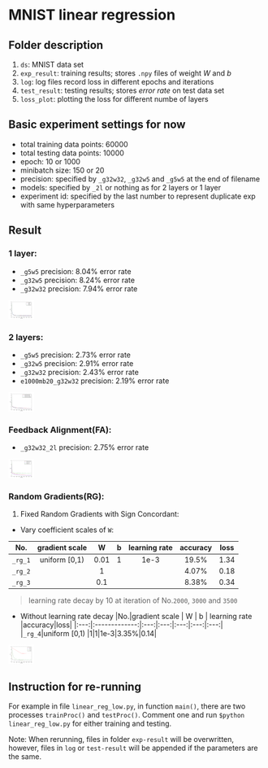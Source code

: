 # MNIST linear regression

## Folder description
1. `ds`: MNIST data set
2. `exp_result`: training results; stores `.npy` files of weight *W* and *b*
3. `log`:  log files record loss in different epochs and iterations
4. `test_result`: testing results; stores *error rate* on test data set
5. `loss_plot`: plotting the loss for different numbe of layers

## Basic experiment settings for now
- total training data points: 60000
- total testing data points: 10000
- epoch: 10 or 1000
- minibatch size: 150 or 20
- precision: specified by `_g32w32`, `_g32w5` and `_g5w5` at the end of filename
- models: specified by `_2l` or nothing as for 2 layers or 1 layer
- experiment id: specified by the last number to represent duplicate exp with same hyperparameters

## Result
### 1 layer:
- `_g5w5` precision: 8.04% error rate
- `_g32w5` precision: 8.24% error rate
- `_g32w32` precision: 7.94% error rate
<img src="./loss_plot/loss_1l.png" alt="loss plot 1 layer" style="width: 50px;"/>

### 2 layers:
- `_g5w5` precision: 2.73% error rate
- `_g32w5` precision: 2.91% error rate
- `_g32w32` precision: 2.43% error rate
- `e1000mb20_g32w32` precision: 2.19% error rate
<img src="./loss_plot/loss_2l.png" alt="loss plot 2 layer" style="width: 50px;"/>
<!-- ![loss plot 2 layer](./loss_plot/loss_2l.png =100x) -->

### Feedback Alignment(FA):
- `_g32w32_2l` precision: 2.75% error rate
<img src="./loss_plot/loss_fa.png" alt="loss plot fa" style="width: 50px;"/>
<!-- ![loss plot fa](./loss_plot/loss_fa.png =100x) -->

### Random Gradients(RG):
1. Fixed Random Gradients with Sign Concordant:
- Vary coefficient scales of `W`:

|No.|gradient scale | W | b | learning rate |accuracy|loss|
|:---:|:-------------:|:---:|:---:|:---:|:---:|:---:|
|`_rg_1`|uniform [0,1) |0.01|1|1e-3|19.5%|1.34|
|`_rg_2`||1|||4.07%|0.18|
|`_rg_3`||0.1|||8.38%|0.34|

> learning rate decay by 10 at iteration of No.`2000`, `3000` and `3500`

- Without learning rate decay
|No.|gradient scale | W | b | learning rate |accuracy|loss|
|:---:|:-------------:|:---:|:---:|:---:|:---:|:---:|
|`_rg_4`|uniform [0,1) |1|1|1e-3|3.35%|0.14|
<img src="./loss_plot/loss_rg.png" alt="loss plot rg" style="width: 50px;"/>

## Instruction for re-running
For example in file `linear_reg_low.py`, in function `main()`, there are two processes `trainProc()` and `testProc()`. Comment one and run `$python linear_reg_low.py` for either training and testing.

Note: When rerunning, files in folder `exp-result` will be overwritten, however, files in `log` or `test-result` will be appended if the parameters are the same.



